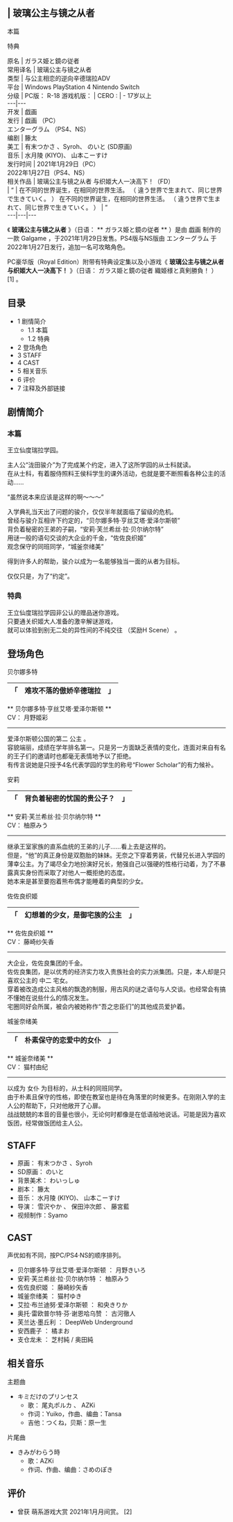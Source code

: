|  玻璃公主与镜之从者  
---  
  
本篇

特典  
  
原名  |  ガラス姫と鏡の従者   
常用译名  |  玻璃公主与镜之从者   
类型  |  与公主相恋的逆向辛德瑞拉ADV   
平台  |  Windows  PlayStation 4  Nintendo Switch   
分级  |  PC版：  R-18  游戏机版：  |  CERO  :  |  \- 17岁以上   
---|---  
开发  |  戯画   
发行  |  戯画  （PC）   
エンターグラム  （PS4、NS）  
编剧  |  籐太   
美工  |  有末つかさ  、Syroh、  のいと  (SD原画)   
音乐  |  水月陵  (KIYO)、  山本こーすけ   
发行时间  |  2021年1月29日（PC）   
2022年1月27日（PS4、NS）  
相关作品  |  玻璃公主与镜之从者 与织姬大人一决高下！（FD）   
|  “  |  在不同的世界诞生，在相同的世界生活。  （  違う世界で生まれて、同じ世界で生きていく。  ）  在不同的世界诞生，在相同的世界生活。  （  違う世界で生まれて、同じ世界で生きていく。  ）  |  ”   
---|---|---  
  
《 **玻璃公主与镜之从者** 》（日语： ** ガラス姫と鏡の従者  ** ）是由  戯画  制作的一款  Galgame
，于2021年1月29日发售。PS4版与NS版由  エンターグラム  于2022年1月27日发行，追加一名可攻略角色。

PC豪华版（Royal Edition）附带有特典设定集以及小游戏《 **玻璃公主与镜之从者 与织姬大人一决高下！** 》（日语：  ガラス姫と鏡の従者
織姫様と真剣勝負！  ）  [1]  。

##  目录

  * 1  剧情简介 
    * 1.1  本篇 
    * 1.2  特典 
  * 2  登场角色 
  * 3  STAFF 
  * 4  CAST 
  * 5  相关音乐 
  * 6  评价 
  * 7  注释及外部链接 

##  剧情简介

###  本篇

王立仙度瑞拉学园。  
  
主人公“泷田骏介”为了完成某个约定，进入了这所学园的从士科就读。  
在从士科，有着服侍照料王侯科学生的课外活动，也就是要不断照看各种公主的活动……  
  
“虽然说本来应该是这样的啊～～～”  
  
入学典礼当天出了问题的骏介，仅仅半年就面临了留级的危机。  
曾经与骏介互相许下约定的，“贝尔娜多特·亨丝艾塔·爱泽尔斯顿”  
背负着秘密的王弟的子嗣，“安莉·芙兰希丝·拉·贝尔纳尔特”  
用谜一般的语句交谈的大企业的千金，“佐佐良织姬”  
观念保守的同班同学，“城釜奈绪美”  
  
得到许多人的帮助，骏介以成为一名能够独当一面的从者为目标。  
  
仅仅只是，为了“约定”。

###  特典

王立仙度瑞拉学园非公认的赠品迷你游戏。  
只要通关织姬大人准备的激辛解谜游戏，  
就可以体验到别无二处的异性间的不纯交往  （奖励H Scene）  。

##  登场角色

贝尔娜多特

|  「  |  难攻不落的傲娇辛德瑞拉  |  」   
---|---|---  
  
** 贝尔娜多特·亨丝艾塔·爱泽尔斯顿  **  
CV：  月野姬彩

* * *

爱泽尔斯顿公国的第二  公主  。  
容貌端丽，成绩在学年排名第一。只是另一方面缺乏表情的变化，连面对来自有名的王子们的邀请时也都毫无表情地予以了拒绝。  
有传言说她是只授予4名代表学园的学生的称号“Flower Scholar”的有力候补。

安莉

|  「  |  背负着秘密的忧国的贵公子？  |  」   
---|---|---  
  
** 安莉·芙兰希丝·拉·贝尔纳尔特  **  
CV：  柚原みう

* * *

继承王室家族的直系血统的王弟的儿子……看上去是这样的。  
但是，“他”的真正身份是双胞胎的妹妹。无奈之下穿着男装，代替兄长进入学园的薄幸公主。为了竭尽全力地扮演好兄长，勉强自己以强硬的性格行动着，为了不暴露真实身份而采取了对他人一概拒绝的态度。  
她本来是甚至要抱着熊布偶才能睡着的典型的少女。

佐佐良织姬

|  「  |  幻想着的少女，是御宅族的公主  |  」   
---|---|---  
  
** 佐佐良织姬  **  
CV：  藤崎纱矢香

* * *

大企业，佐佐良集团的千金。  
佐佐良集团，是以优秀的经济实力攻入贵族社会的实力派集团。只是，本人却是只喜欢公主的  中二  宅女。  
穿着被改造成公主风格的飘逸的制服，用古风的谜之语句与人交谈。也经常会有搞不懂她在说些什么的情况发生。  
宅圈同好会所属，被会内被她称作“吾之忠臣们”的其他成员爱护着。

城釜奈绪美

|  「  |  朴素保守的恋爱中的女仆  |  」   
---|---|---  
  
** 城釜奈绪美  **  
CV：  猫村由纪

* * *

以成为  女仆  为目标的，从士科的同班同学。  
由于朴素且保守的性格，即使在教室也是待在角落里的时候更多。在刚刚入学的主人公的帮助下，只对他敞开了心扉。  
战战兢兢的本音的音量也很小，无论何时都像是在低语般地说话。可能是因为喜欢饭团，经常做饭团给主人公。

##  STAFF

  * 原画：  有末つかさ  、Syroh 
  * SD原画：  のいと 
  * 背景美术：  わいっしゅ 
  * 剧本：  籐太 
  * 音乐：  水月陵  (KIYO)、  山本こーすけ 
  * 导演：  雪沢やか  、  保田沖次郎  、  藤宮藍 
  * 视频制作：Syamo 

##  CAST

声优如有不同，按PC/PS4·NS的顺序排列。

  * 贝尔娜多特·亨丝艾塔·爱泽尔斯顿  ：  月野きいろ 
  * 安莉·芙兰希丝·拉·贝尔纳尔特  ：  柚原みう 
  * 佐佐良织姬  ：  藤崎紗矢香 
  * 城釜奈绪美  ：  猫村ゆき 
  * 艾拉·布兰迪努·爱泽尔斯顿  ：  和央きりか 
  * 奥托·雷欧普尔特·芬·谢恩哈乌赞  ：  古河徹人 
  * 芙兰达·墨丘利  ：  DeepWeb Underground 
  * 安西鹿子  ：  橘まお 
  * 支仓龙未  ：  芝村純  /  奥田純 

##  相关音乐

主题曲

  * キミだけのプリンセス 
    * 歌：  尾丸ポルカ  、  AZKi 
    * 作词：Yuiko，作曲、编曲：Tansa 
    * 吉他：つくね，贝斯：原一生 

片尾曲

  * きみがわらう時 
    * 歌：AZKi 
    * 作词、作曲、编曲：さめのぽき 

##  评价

  * 曾获  萌系游戏大赏  2021年1月月间赏。  [2] 

  